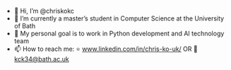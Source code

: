 - 👋 Hi, I’m @chriskokc
- 🌱 I’m currently a master’s student in Computer Science at the University of Bath
- 💞️ My personal goal is to work in Python development and AI technology team  
- 📫 How to reach me: :star: www.linkedin.com/in/chris-ko-uk/ OR :email: kck34@bath.ac.uk

<!---
chriskokc/chriskokc is a ✨ special ✨ repository because its `README.md` (this file) appears on your GitHub profile.
You can click the Preview link to take a look at your changes.
--->
